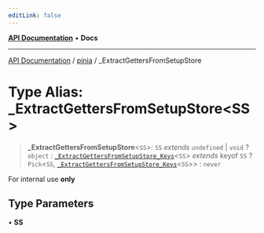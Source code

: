 ```yaml
---
editLink: false
---
```


[**API Documentation**](../../index.md) • **Docs**

***

[API Documentation](../../index.md) / [pinia](../index.md) / \_ExtractGettersFromSetupStore

# Type Alias: \_ExtractGettersFromSetupStore\<SS\>

> **\_ExtractGettersFromSetupStore**\<`SS`\>: `SS` *extends* `undefined` \| `void` ? `object` : [`_ExtractGettersFromSetupStore_Keys`](ExtractGettersFromSetupStore_Keys.md)\<`SS`\> *extends* keyof `SS` ? `Pick`\<`SS`, [`_ExtractGettersFromSetupStore_Keys`](ExtractGettersFromSetupStore_Keys.md)\<`SS`\>\> : `never`

For internal use **only**

## Type Parameters

• **SS**
